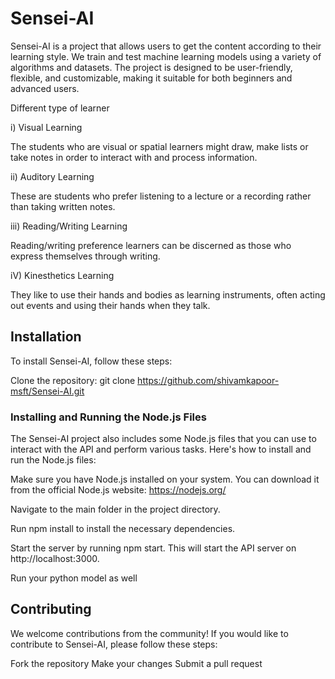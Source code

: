 
# Sensei-AI
Sensei-AI is a project that allows users to get the content according to their learning style. We train and test machine learning models using a variety of algorithms and datasets. The project is designed to be user-friendly, flexible, and customizable, making it suitable for both beginners and advanced users.

Different type of learner

i) Visual Learning 

The students who are visual or spatial learners might draw, make lists or take notes in order to interact with and process information.

ii) Auditory Learning 

These are students who prefer listening to a lecture or a recording rather than taking written notes. 

iii) Reading/Writing Learning 

Reading/writing preference learners can be discerned as those who express themselves through writing.

iV) Kinesthetics Learning 

They like to use their hands and bodies as learning instruments, often acting out events and using their hands when they talk. 

## Installation

To install Sensei-AI, follow these steps:

Clone the repository: git clone https://github.com/shivamkapoor-msft/Sensei-AI.git

### Installing and Running the Node.js Files
The Sensei-AI project also includes some Node.js files that you can use to interact with the API and perform various tasks.
Here's how to install and run the Node.js files:

Make sure you have Node.js installed on your system. You can download it from the official Node.js website: https://nodejs.org/

Navigate to the main folder in the project directory.

Run npm install to install the necessary dependencies.

Start the server by running npm start. This will start the API server on http://localhost:3000.

Run your python model as well 

## Contributing

We welcome contributions from the community! If you would like to contribute to Sensei-AI, please follow these steps:

Fork the repository
Make your changes
Submit a pull request
